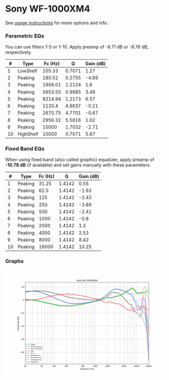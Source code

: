 # Sony WF-1000XM4
See [usage instructions](https://github.com/jaakkopasanen/AutoEq#usage) for more options and info.

### Parametric EQs
You can use filters 1-5 or 1-10. Apply preamp of -8.71 dB or -8.76 dB, respectively.

|   # | Type      |   Fc (Hz) |      Q |   Gain (dB) |
|-----|-----------|-----------|--------|-------------|
|   1 | LowShelf  |    105.33 | 0.7071 |        1.27 |
|   2 | Peaking   |    180.52 | 0.2755 |       -4.69 |
|   3 | Peaking   |   1908.01 | 1.2124 |        1.6  |
|   4 | Peaking   |   5653.55 | 0.9985 |        3.49 |
|   5 | Peaking   |   8214.94 | 1.2173 |        6.57 |
|   6 | Peaking   |   1120.4  | 4.6637 |       -0.21 |
|   7 | Peaking   |   2670.75 | 4.7701 |       -0.67 |
|   8 | Peaking   |   2956.32 | 5.5816 |        1.02 |
|   9 | Peaking   |  10000    | 1.7032 |       -2.71 |
|  10 | HighShelf |  10000    | 0.7071 |        5.67 |

### Fixed Band EQs
When using fixed band (also called graphic) equalizer, apply preamp of **-10.78 dB** (if available) and set gains manually with these parameters.

|   # | Type    |   Fc (Hz) |      Q |   Gain (dB) |
|-----|---------|-----------|--------|-------------|
|   1 | Peaking |     31.25 | 1.4142 |        0.55 |
|   2 | Peaking |     62.5  | 1.4142 |       -1.63 |
|   3 | Peaking |    125    | 1.4142 |       -3.43 |
|   4 | Peaking |    250    | 1.4142 |       -3.89 |
|   5 | Peaking |    500    | 1.4142 |       -2.41 |
|   6 | Peaking |   1000    | 1.4142 |       -0.8  |
|   7 | Peaking |   2000    | 1.4142 |        1.3  |
|   8 | Peaking |   4000    | 1.4142 |        2.53 |
|   9 | Peaking |   8000    | 1.4142 |        8.42 |
|  10 | Peaking |  16000    | 1.4142 |       10.25 |

### Graphs
![](./Sony%20WF-1000XM4.png)
